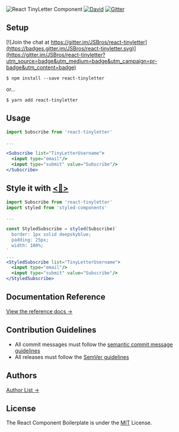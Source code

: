 ![React TinyLetter Component](https://jsbros.github.io/react-tinyletter/banner.png)
[![David](https://img.shields.io/david/jsbros/react-component-boilerplate.svg?style=flat-square)](https://github.com/JSBros/react-component-boilerplate/issues) [![Gitter](https://img.shields.io/gitter/room/JSBros/react-component-boilerplate.svg?style=flat-square)](https://gitter.im/JSBros/react-component-boilerplate?utm_source=badge&utm_medium=badge&utm_campaign=pr-badge&utm_content=badge)

## Setup

[![Join the chat at https://gitter.im/JSBros/react-tinyletter](https://badges.gitter.im/JSBros/react-tinyletter.svg)](https://gitter.im/JSBros/react-tinyletter?utm_source=badge&utm_medium=badge&utm_campaign=pr-badge&utm_content=badge)

```
$ npm install --save react-tinyletter
```
or...

```
$ yarn add react-tinyletter
```

## Usage 

```jsx
import Subscribe from 'react-tinyletter'

...

<Subscribe list="TinyLetterUsername">
  <input type="email"/>
  <input type="submit" value="Subscribe"/>
</Subscribe>
```

## Style it with [<💅>](https://github.com/styled-components/styled-components)

```jsx
import Subscribe from 'react-tinyletter'
import styled from 'styled-components'

...

const StyledSubscribe = styled(Subscribe)`
  border: 1px solid deepskyblue;
  padding: 25px;
  width: 100%;
`
...
<StyledSubscribe list="TinyLetterUsername">
  <input type="email"/>
  <input type="submit" value="Subscribe"/>
</StyledSubscribe>
```

## Documentation Reference

[View the reference docs →](https://jsbros.github.io/react-tinyletter/index.html)

## Contribution Guidelines

* All commit messages must follow the [semantic commit message guidelines](https://seesparkbox.com/foundry/semantic_commit_messages)
* All releases must follow the [SemVer guidelines](http://semver.org)

## Authors

[Author List →](AUTHORS.md)

## License

The React Component Boilerplate is under the [MIT](LICENSE.md) License.

